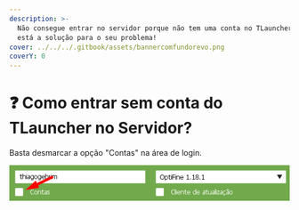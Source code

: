 ```yaml
---
description: >-
  Não consegue entrar no servidor porque não tem uma conta no TLauncher? Aqui
  está a solução para o seu problema!
cover: ../../../.gitbook/assets/bannercomfundorevo.png
coverY: 0
---
```


# ❓ Como entrar sem conta do TLauncher no Servidor?

Basta desmarcar a opção "Contas" na área de login.

![](<../../../.gitbook/assets/image (1) (1) (1) (1).png>)
